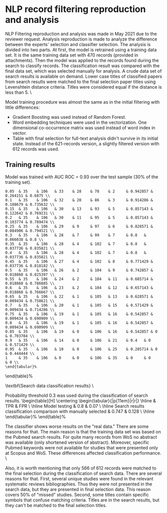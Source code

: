 # NLP record filtering reproduction and analysis

NLP Filtering reproduction and analysis was made in May 2021 due to the reviewer request. Analysis reproduction is made to analyze the difference between the experts' selection and classifier selection. The analysis is divided into two parts. At first, the model is retrained using a training data set. It is the same training data set with 470 records (provided in attachments). Then the model was applied to the records found during the search to classify records. The classification result was compared with the final data set, which was selected manually for analysis. A crude data set of search results is available on demand.  Lower case titles of classified papers from search results were matched to the final selection paper titles using Levenshtein distance criteria. Titles were considered equal if the distance is less than 5.    \\  

Model training procedure was almost the same as in the initial filtering with little differences:

* Gradient Boosting was used instead of Random Forest.
* Word embedding techniques were used in the vectorization. One dimensional co-occurrence matrix was used instead of word index in vector.
* Table with final selection for full-text analysis didn't survive in its initial state. Instead of the 621-records version, a slightly filtered version with 612 records was used.

## Training results

Model was trained with AUC ROC = 0.93 over the test sample (30\% of the training set). 


    0.05  & 35    & 106   & 33    & 28    & 78    & 2     & 0.942857 & 0.264151 & 0.6875 \\
    0.1   & 35    & 106   & 32    & 20    & 86    & 3     & 0.914286 & 0.188679 & 0.735632 \\
    0.15  & 35    & 106   & 30    & 13    & 93    & 5     & 0.857143 & 0.122642 & 0.769231 \\
    0.2   & 35    & 106   & 30    & 11    & 95    & 5     & 0.857143 & 0.103774 & 0.789474 \\
    0.25  & 35    & 106   & 29    & 9     & 97    & 6     & 0.828571 & 0.084906 & 0.794521 \\
    0.3   & 35    & 106   & 28    & 7     & 99    & 7     & 0.8   & 0.066038 & 0.8 \\
    0.35  & 35    & 106   & 28    & 4     & 102   & 7     & 0.8   & 0.037736 & 0.835821 \\
    0.4   & 35    & 106   & 28    & 4     & 102   & 7     & 0.8   & 0.037736 & 0.835821 \\
    0.45  & 35    & 106   & 27    & 4     & 102   & 8     & 0.771429 & 0.037736 & 0.818182 \\
    0.5   & 35    & 106   & 26    & 2     & 104   & 9     & 0.742857 & 0.018868 & 0.825397 \\
    0.55  & 35    & 106   & 24    & 2     & 104   & 11    & 0.685714 & 0.018868 & 0.786885 \\
    0.6   & 35    & 106   & 23    & 2     & 104   & 12    & 0.657143 & 0.018868 & 0.766667 \\
    0.65  & 35    & 106   & 22    & 1     & 105   & 13    & 0.628571 & 0.009434 & 0.758621 \\
    0.7   & 35    & 106   & 20    & 1     & 105   & 15    & 0.571429 & 0.009434 & 0.714286 \\
    0.75  & 35    & 106   & 19    & 1     & 105   & 16    & 0.542857 & 0.009434 & 0.690909 \\
    0.8   & 35    & 106   & 19    & 1     & 105   & 16    & 0.542857 & 0.009434 & 0.690909 \\
    0.85  & 35    & 106   & 19    & 0     & 106   & 16    & 0.542857 & 0     & 0.703704 \\
    0.9   & 35    & 106   & 14    & 0     & 106   & 21    & 0.4   & 0     & 0.571429 \\
    0.95  & 35    & 106   & 10    & 0     & 106   & 25    & 0.285714 & 0     & 0.444444 \\
    1     & 35    & 106   & 0     & 0     & 106   & 35    & 0     & 0     & 0 \\
    \end{tabular}%
\end{table}%

\textbf{Search data classification results} \\

Probability threshold 0.3 was used during the classification of search results. 
\begin{table}[H]
  \centering
    \begin{tabular}{|p{11em}|r|r|}
    \hline
    & TPR & FPR \\
    \hline
    Model testing & 0.8  & 0.07 \\
    \hline
    Search results classification comparison with manually selected & 0.747 & 0.128 \\
    \hline
    \end{tabular}%
\end{table}%

The classifier shows worse results on the "real data." There are some reasons for that. The main reason is that the training data set was based on the Pubmed search results.  For quite many records from WoS no abstract was available (only shortened version of abstract). Moreover, specific Pubmed keywords were not available for studies that were presented only at Scopus and WoS. These differences affected classification performance. \\

Also, it is worth mentioning that only 566 of 612 records were matched to the final selection during the classification of search data. There are several reasons for that.  First, several unique studies were found in the relevant systematic reviews bibliographies. Thus they were not presented in the search data, but they are presented in final selection data. This reason covers 50\% of "missed" studies. Second, some titles contain specific symbols that confuse matching criteria. Titles are in the search results, but they can't be matched to the final selection titles.
